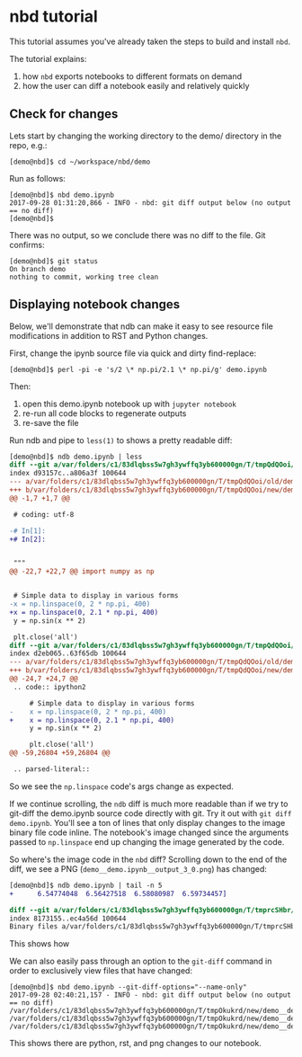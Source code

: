 nbd tutorial
============

This tutorial assumes you've already taken the steps to build and install `nbd`.

The tutorial explains:
1. how `nbd` exports notebooks to different formats on demand
2. how the user can diff a notebook easily and relatively quickly

Check for changes
-----------------

Lets start by changing the working directory to the demo/
directory in the repo, e.g.:
```
[demo@nbd]$ cd ~/workspace/nbd/demo
```

Run as follows:
```
[demo@nbd]$ nbd demo.ipynb
2017-09-28 01:31:20,866 - INFO - nbd: git diff output below (no output == no diff)
[demo@nbd]$
```

There was no output, so we conclude there was no diff to the file. Git confirms:
```
[demo@nbd]$ git status
On branch demo
nothing to commit, working tree clean
```

Displaying notebook changes
---------------------------

Below, we'll demonstrate that ndb can make it easy to see
resource file modifications in addition to RST and Python changes.

First, change the ipynb source file via quick and dirty find-replace:
```
[demo@nbd]$ perl -pi -e 's/2 \* np.pi/2.1 \* np.pi/g' demo.ipynb
```

Then:
1. open this demo.ipynb notebook up with `jupyter notebook`
2. re-run all code blocks to regenerate outputs
3. re-save the file

Run ndb and pipe to `less(1)` to shows a pretty readable diff:
```diff
[demo@nbd]$ ndb demo.ipynb | less
diff --git a/var/folders/c1/83dlqbss5w7gh3ywffq3yb600000gn/T/tmpQdQOoi/old/demo__demo.ipynb.py b/var/folders/c1/83dlqbss5w7gh3ywffq3yb600000gn/T/tmpQdQOoi/new/demo__demo.ipynb.py
index d93157c..a806a3f 100644
--- a/var/folders/c1/83dlqbss5w7gh3ywffq3yb600000gn/T/tmpQdQOoi/old/demo__demo.ipynb.py
+++ b/var/folders/c1/83dlqbss5w7gh3ywffq3yb600000gn/T/tmpQdQOoi/new/demo__demo.ipynb.py
@@ -1,7 +1,7 @@

 # coding: utf-8

-# In[1]:
+# In[2]:


 """
@@ -22,7 +22,7 @@ import numpy as np


 # Simple data to display in various forms
-x = np.linspace(0, 2 * np.pi, 400)
+x = np.linspace(0, 2.1 * np.pi, 400)
 y = np.sin(x ** 2)

 plt.close('all')
diff --git a/var/folders/c1/83dlqbss5w7gh3ywffq3yb600000gn/T/tmpQdQOoi/old/demo__demo.ipynb.rst b/var/folders/c1/83dlqbss5w7gh3ywffq3yb600000gn/T/tmpQdQOoi/new/demo__demo.ipynb.rst
index d2eb065..63f65db 100644
--- a/var/folders/c1/83dlqbss5w7gh3ywffq3yb600000gn/T/tmpQdQOoi/old/demo__demo.ipynb.rst
+++ b/var/folders/c1/83dlqbss5w7gh3ywffq3yb600000gn/T/tmpQdQOoi/new/demo__demo.ipynb.rst
@@ -24,7 +24,7 @@
 .. code:: ipython2

     # Simple data to display in various forms
-    x = np.linspace(0, 2 * np.pi, 400)
+    x = np.linspace(0, 2.1 * np.pi, 400)
     y = np.sin(x ** 2)

     plt.close('all')
@@ -59,26804 +59,26804 @@

 .. parsed-literal::
```
So we see the `np.linspace` code's args change as expected.

If we continue scrolling, the `ndb` diff is much more readable than
if we try to git-diff the demo.ipynb source code directly with git.
Try it out with `git diff demo.ipynb`. You'll see a ton of lines that
only display changes to the image binary file code inline.
The notebook's image changed since the arguments passed to
`np.linspace` end up changing the image generated by the code.

So where's the image code in the `nbd` diff? Scrolling down to the
end of the diff, we see a PNG (`demo__demo.ipynb__output_3_0.png`) has changed:
```diff
[demo@nbd]$ ndb demo.ipynb | tail -n 5
+      6.54774048  6.56427518  6.58080987  6.59734457]

diff --git a/var/folders/c1/83dlqbss5w7gh3ywffq3yb600000gn/T/tmprcSHbr/old/demo__demo.ipynb__output_3_0.png b/var/folders/c1/83dlqbss5w7gh3ywffq3yb600000gn/T/tmprcSHbr/new/demo__demo.ipynb__output_3_0.png
index 8173155..ec4a56d 100644
Binary files a/var/folders/c1/83dlqbss5w7gh3ywffq3yb600000gn/T/tmprcSHbr/old/demo__demo.ipynb__output_3_0.png and b/var/folders/c1/83dlqbss5w7gh3ywffq3yb600000gn/T/tmprcSHbr/new/demo__demo.ipynb__output_3_0.png differ
```
This shows how 

We can also easily pass through an option to the `git-diff` command
in order to exclusively view files that have changed:
```
[demo@nbd]$ nbd demo.ipynb --git-diff-options="--name-only"
2017-09-28 02:40:21,157 - INFO - nbd: git diff output below (no output == no diff)
/var/folders/c1/83dlqbss5w7gh3ywffq3yb600000gn/T/tmpOkukrd/new/demo__demo.ipynb.py
/var/folders/c1/83dlqbss5w7gh3ywffq3yb600000gn/T/tmpOkukrd/new/demo__demo.ipynb.rst
/var/folders/c1/83dlqbss5w7gh3ywffq3yb600000gn/T/tmpOkukrd/new/demo__demo.ipynb__output_3_0.png
```

This shows there are python, rst, and png changes to our notebook.
